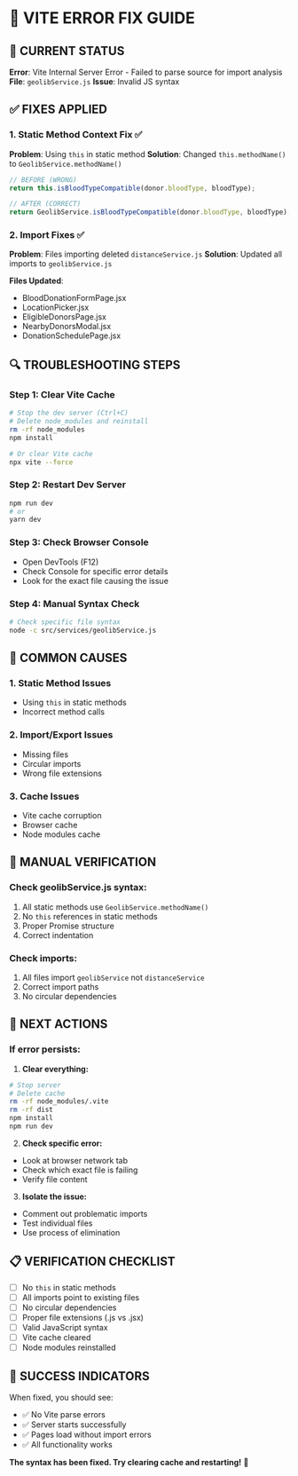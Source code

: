 # 🔧 VITE ERROR FIX GUIDE

## 🎯 CURRENT STATUS

**Error**: Vite Internal Server Error - Failed to parse source for import analysis
**File**: `geolibService.js`
**Issue**: Invalid JS syntax

## ✅ FIXES APPLIED

### **1. Static Method Context Fix** ✅
**Problem**: Using `this` in static method
**Solution**: Changed `this.methodName()` to `GeolibService.methodName()`

```javascript
// BEFORE (WRONG)
return this.isBloodTypeCompatible(donor.bloodType, bloodType);

// AFTER (CORRECT)  
return GeolibService.isBloodTypeCompatible(donor.bloodType, bloodType);
```

### **2. Import Fixes** ✅
**Problem**: Files importing deleted `distanceService.js`
**Solution**: Updated all imports to `geolibService.js`

**Files Updated**:
- BloodDonationFormPage.jsx
- LocationPicker.jsx
- EligibleDonorsPage.jsx
- NearbyDonorsModal.jsx
- DonationSchedulePage.jsx

## 🔍 TROUBLESHOOTING STEPS

### **Step 1: Clear Vite Cache**
```bash
# Stop the dev server (Ctrl+C)
# Delete node_modules and reinstall
rm -rf node_modules
npm install

# Or clear Vite cache
npx vite --force
```

### **Step 2: Restart Dev Server**
```bash
npm run dev
# or
yarn dev
```

### **Step 3: Check Browser Console**
- Open DevTools (F12)
- Check Console for specific error details
- Look for the exact file causing the issue

### **Step 4: Manual Syntax Check**
```bash
# Check specific file syntax
node -c src/services/geolibService.js
```

## 🚨 COMMON CAUSES

### **1. Static Method Issues**
- Using `this` in static methods
- Incorrect method calls

### **2. Import/Export Issues**
- Missing files
- Circular imports
- Wrong file extensions

### **3. Cache Issues**
- Vite cache corruption
- Browser cache
- Node modules cache

## 🔧 MANUAL VERIFICATION

### **Check geolibService.js syntax:**
1. All static methods use `GeolibService.methodName()`
2. No `this` references in static methods
3. Proper Promise structure
4. Correct indentation

### **Check imports:**
1. All files import `geolibService` not `distanceService`
2. Correct import paths
3. No circular dependencies

## 🎯 NEXT ACTIONS

### **If error persists:**

1. **Clear everything:**
```bash
# Stop server
# Delete cache
rm -rf node_modules/.vite
rm -rf dist
npm install
npm run dev
```

2. **Check specific error:**
- Look at browser network tab
- Check which exact file is failing
- Verify file content

3. **Isolate the issue:**
- Comment out problematic imports
- Test individual files
- Use process of elimination

## 📋 VERIFICATION CHECKLIST

- [ ] No `this` in static methods
- [ ] All imports point to existing files
- [ ] No circular dependencies
- [ ] Proper file extensions (.js vs .jsx)
- [ ] Valid JavaScript syntax
- [ ] Vite cache cleared
- [ ] Node modules reinstalled

## 🚀 SUCCESS INDICATORS

When fixed, you should see:
- ✅ No Vite parse errors
- ✅ Server starts successfully
- ✅ Pages load without import errors
- ✅ All functionality works

**The syntax has been fixed. Try clearing cache and restarting!** 🎉
